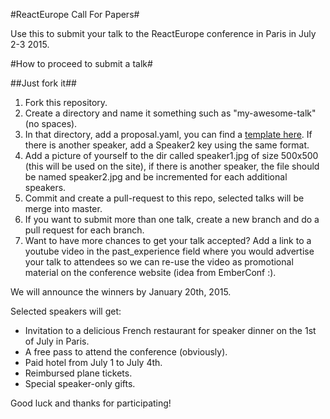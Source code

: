 #ReactEurope Call For Papers#

Use this to submit your talk to the ReactEurope conference in Paris in July 2-3 2015.

#How to proceed to submit a talk#

##Just fork it##

 1. Fork this repository.
 2. Create a directory and name it something such as "my-awesome-talk" (no spaces).
 3. In that directory, add a proposal.yaml, you can find a [template here](/). If there is another speaker, add a Speaker2 key using the same format.
 4. Add a picture of yourself to the dir called speaker1.jpg of size 500x500 (this will be used on the site), if there is another speaker, the file should be named speaker2.jpg and be incremented for each additional speakers.
 5. Commit and create a pull-request to this repo, selected talks will be merge into master.
 6. If you want to submit more than one talk, create a new branch and do a pull request for each branch.
 7. Want to have more chances to get your talk accepted? Add a link to a youtube video in the past_experience field where you would advertise your talk to attendees so we can re-use the video as promotional material on the conference website (idea from EmberConf :).

We will announce the winners by January 20th, 2015.

Selected speakers will get:

* Invitation to a delicious French restaurant for speaker dinner on the 1st of July in Paris.
* A free pass to attend the conference (obviously).
* Paid hotel from July 1 to July 4th.
* Reimbursed plane tickets.
* Special speaker-only gifts.

Good luck and thanks for participating!
